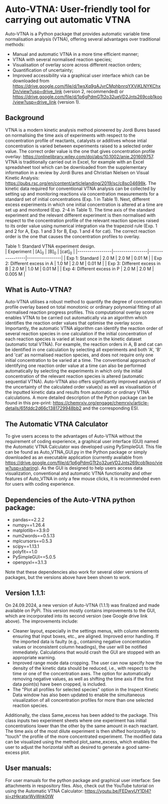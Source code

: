 # Auto-VTNA: User-friendly tool for carrying out automatic VTNA
Auto-VTNA is a Python package that provides automatic variable time normalisation analysis (VTNA), offering several advantages over traditional methods:
- Manual and automatic VTNA in a more time efficient manner;
- VTNA with several normalised reaction species;
- Visualisation of overlay score across different reaction orders;
- Quantification of uncertainty;
- Improved accessibility via a graphical user interface which can be downloaded from https://drive.google.com/file/d/1wsXq9gAJyrCMphbnrqYXViKLNYKChxDn/view?usp=drive_link (version 2, recommended) or https://drive.google.com/file/d/1p6gPdmGTt2o32ueVD2Jnts269cob1koo/view?usp=drive_link (version 1). 

## Background
VTNA is a modern kinetic analysis method pioneered by Jordi Bures based on normalising the time axis of experiments with respect to the concentration profile of reactants, catalysts or additives whose intial concentration is varied between experiments raised to a selected order value. The correct order value is the one that gives concentration profile overlay: https://onlinelibrary.wiley.com/doi/abs/10.1002/anie.201609757. VTNA is traditionally carried out in Excel, for example with an Excel spreadsheet tool which can be downloaded from the supplementary information in a review by Jordi Bures and Christian Nielsen on Visual Kinetic Analysis: https://pubs.rsc.org/en/content/articlelanding/2019/sc/c8sc04698k. 
The kinetic data required for conventional VTNA analysis can be collected by setting up and monitoring reactions via concentration measurements for a standard set of initial concentrations (Exp. 1 in Table 1). Next, different excess experiments in which one initial concentration is altered at a time are set up and monitored (Exp. 2-4 in Table 1). The time axis of the standard experiment and the relevant different experiment is then normalised with respect to the concentration profile of the relevant reaction species raised to its order value using numerical integration via the trapezoid rule (Exp. 1 and 2 for A, Exp. 1 and 3 for B, Exp. 1 and 4 for cat). The correct reaction order is the one that causes the concentration profiles to overlay.

Table 1: Standard VTNA experiment design.  
| Experiment | [A]<sub>0</sub> | [B]<sub>0</sub> | [cat]<sub>0</sub> | 
|-----------------|-----------------|-----------------|-----------------|
| Exp 1: Standard | 2.0 M   | 2.0 M  | 0.01 M    | 
| Exp 2: Different excess in A  | 1.0 M   | 2.0 M  | 0.01 M  | 
| Exp 3: Different excess in B  | 2.0 M | 1.0 M    | 0.01 M   | 
| Exp 4: Different excess in P   | 2.0 M | 2.0 M    | 0.005 M   | 

## What is Auto-VTNA?
Auto-VTNA utilises a robust method to quantify the degree of concentration profile overlay based on total monotonic or ordinary polynomial fitting of all normalised reaction progress profiles. This computational overlay score enables VTNA to be carried out automatically via an algorithm which identifies the reaction order values that optimise the overlay score. Importantly, the automatic VTNA algorithm can identify the reaction order of several reaction species in one calculation if the initial concentration of each reaction species is varied at least once in the kinetic dataset (automatic total VTNA). For example, the reaction orders in A, B and cat can be identified in one calculation by selecting all experiments and both 'A', 'B' and 'cat' as normalised reaction species, and does not require only one initial concentration to be varied at a time. 
The conventional approach of identifying one reaction order value at a time can also be performed automatically by selecting the experiments in which only the initial concentration of the relevant reaction species is altered (automatic sequential VTNA). Auto-VTNA also offers significantly improved analysis of the uncertainty of the calculated order value(s) as well as visualisation of the inputted kinetic data and results from automatic or ordinary VTNA calculations. A more detailed description of the Python package can be found in this pre-print: https://chemrxiv.org/engage/chemrxiv/article-details/65fddc2d66c1381729948bb2 and the corresponding ESI. 

## The Automatic VTNA Calculator
To give users access to the advantages of Auto-VTNA without the requirement of coding experience, a graphical user interface (GUI) named the Automatic VTNA Calculator was developed using PySimpleGUI. This file can be found as Auto_VTNA_GUI.py in the Python package or simply downloaded as an executable application (currently available from https://drive.google.com/file/d/1p6gPdmGTt2o32ueVD2Jnts269cob1koo/view?usp=sharing). As the GUI is designed to help users access data visualization, conventional and automatic VTNA functionality and other features of Auto_VTNA in only a few mouse clicks, it is recommended even for users with coding experience. 

## Dependencies of the Auto-VTNA python package:
- pandas==2.2.2
- numpy==1.26.4
- matplotlib==3.9.0
- num2words==0.5.13
- mplcursors==0.5.3
- scipy==1.13.1
- polyfit==1.0
- PySimpleGUI==5.0.5
- openpyxl==3.1.3

Note that these dependencies also work for several older versions of packages, but the versions above have been shown to work.

## Version 1.1.1:
On 24.09.2024, a new version of Auto-VTNA (1.1.1) was finalized and made available on PyPi. This version mostly contains improvements to the GUI, which are incorporated into its second version (see Google drive link above). The improvements include: 

- Cleaner layout, especially in the settings menus, with column elements ensuring that input boxes, etc., are aligned. Improved error handling. If the imported data is faulty (e.g., containing negative concentration values or inconsistent column headings), the user will be notified immediately. Calculations that would crash the GUI are stopped with an appropriate warning.
- Improved range mode data cropping. The user can now specify how the density of the kinetic data should be reduced, i.e., with respect to the time or one of the concentration axes. The option for automatically removing negative values, as well as shifting the time axis if the first data point(s) have been cropped, is included.
- The "Plot all profiles for selected species" option in the Inspect Kinetic Data window has also been updated to enable the simultaneous visualization of all concentration profiles for more than one selected reaction species.

Additionally, the class Same_excess has been added to the package. This class inputs two experiment sheets where one experiment has initial concentrations lower than the other by the same amount in each reactant. The time axis of the most dilute experiment is then shifted horizontally to "touch" the profile of the more concentrated experiment. The modified data can be visualized using the method plot_same_excess, which enables the user to adjust the horizontal shift as desired to generate a good same-excess plot.

## User manuals:

For user manuals for the python package and graphical user interface: See attachments in respository files. 
Also, check out the YouTube tutorial on using the Automatic VTNA Calculator: https://youtu.be/FEDwvUY1Dl4?si=zHkratsrWyWnk0tW 


